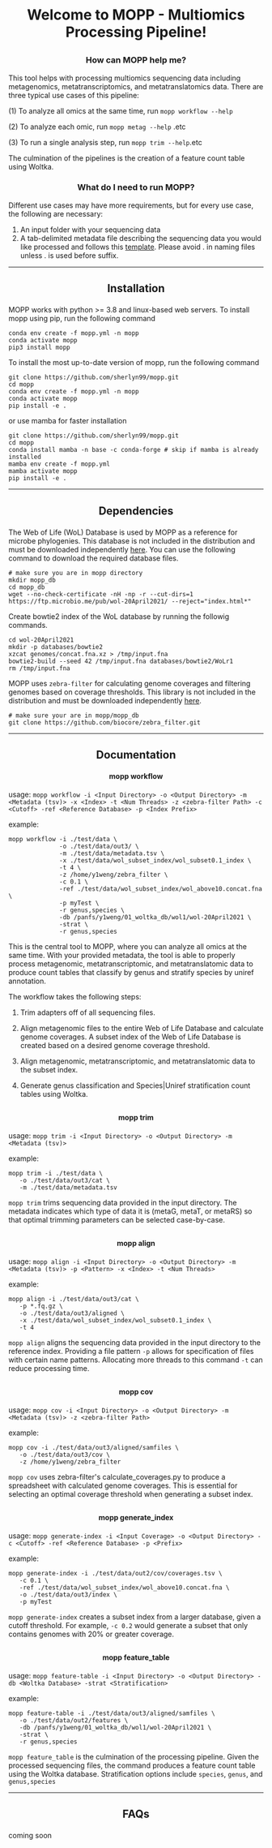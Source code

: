 <h1> <p align ="center"> Welcome to MOPP - Multiomics Processing Pipeline! </p> </h1>

<h3> <p align = "center"> How can MOPP help me? </p> </h3>

This tool helps with processing multiomics sequencing data including metagenomics, 
metatranscriptomics, and metatranslatomics data. There are three typical use 
cases of this pipeline:

(1) To analyze all omics at the same time, run `mopp workflow --help`

(2) To analyze each omic, run `mopp metag --help` .etc

(3) To run a single analysis step, run `mopp trim --help`.etc

The culmination of the pipelines is the creation of a feature count table using Woltka. 

<h3> <p align = "center"> What do I need to run MOPP? </p> </h3>

Different use cases may have more requirements, but for every use case, the following are necessary:
1. An input folder with your sequencing data
2. A tab-delimited metadata file describing the sequencing data you would like processed and follows this [template](https://github.com/sherlyn99/mopp/blob/main/test/data/metadata.tsv). Please avoid . in naming files unless . is used before suffix.


***
<h2> <p align ="center"> Installation </p> </h2>

MOPP works with python >= 3.8 and linux-based web servers. 
To install mopp using pip, run the following command
```
conda env create -f mopp.yml -n mopp
conda activate mopp
pip3 install mopp
```

To install the most up-to-date version of mopp, run the following command
```
git clone https://github.com/sherlyn99/mopp.git
cd mopp
conda env create -f mopp.yml -n mopp
conda activate mopp
pip install -e .
```
or use mamba for faster installation
```
git clone https://github.com/sherlyn99/mopp.git
cd mopp
conda install mamba -n base -c conda-forge # skip if mamba is already installed
mamba env create -f mopp.yml
mamba activate mopp
pip install -e .
```

***
<h2> <p align ="center"> Dependencies </p> </h2>

The Web of Life (WoL) Database is used by MOPP as a reference for microbe phylogenies. This database is not included in the distribution and must be downloaded independently [here](https://biocore.github.io/wol/download). You can use the following command to download the required database files. 
```
# make sure you are in mopp directory
mkdir mopp_db
cd mopp_db
wget --no-check-certificate -nH -np -r --cut-dirs=1  https://ftp.microbio.me/pub/wol-20April2021/ --reject="index.html*"
```

Create bowtie2 index of the WoL database by running the followig commands.
```
cd wol-20April2021
mkdir -p databases/bowtie2
xzcat genomes/concat.fna.xz > /tmp/input.fna
bowtie2-build --seed 42 /tmp/input.fna databases/bowtie2/WoLr1
rm /tmp/input.fna
```

MOPP uses `zebra-filter` for calculating genome coverages and filtering genomes based on coverage thresholds. This library is not included in the distribution and must be downloaded independently [here](https://github.com/biocore/zebra_filter).
```
# make sure your are in mopp/mopp_db
git clone https://github.com/biocore/zebra_filter.git
```

***

<h2> <p align ="center"> Documentation </p> </h2>

<h4> <p align ="center"> mopp workflow </p> </h4>

usage: `mopp workflow -i <Input Directory> -o <Output Directory> -m <Metadata (tsv)> -x <Index> -t <Num Threads> -z <zebra-filter Path> -c <Cutoff> -ref <Reference Database> -p <Index Prefix>`

example: 
```
mopp workflow -i ./test/data \
              -o ./test/data/out3/ \
              -m ./test/data/metadata.tsv \
              -x ./test/data/wol_subset_index/wol_subset0.1_index \
              -t 4 \
              -z /home/y1weng/zebra_filter \
              -c 0.1 \
              -ref ./test/data/wol_subset_index/wol_above10.concat.fna \
              -p myTest \
              -r genus,species \
              -db /panfs/y1weng/01_woltka_db/wol1/wol-20April2021 \
              -strat \
              -r genus,species
```

This is the central tool to MOPP, where you can analyze all omics at the same time.
With your provided metadata, the tool is able to properly process metagenomic, metatranscriptomic,
and metatranslatomic data to produce count tables that classify by genus and stratify species by
uniref annotation. 

The workflow takes the following steps:

1) Trim adapters off of all sequencing files.

2) Align metagenomic files to the entire Web of Life Database and 
   calculate genome coverages. A subset index of the Web of Life Database
   is created based on a desired genome coverage threshold.
   
4) Align metagenomic, metatranscriptomic, and metatranslatomic data to the subset index.
   
5) Generate genus classification and Species|Uniref stratification count tables using Woltka.

<h2> <p align ="center"> </p> </h2>

<h4> <p align ="center"> mopp trim </p> </h4>

usage: `mopp trim -i <Input Directory> -o <Output Directory> -m <Metadata (tsv)>`

example: 
```
mopp trim -i ./test/data \
   -o ./test/data/out3/cat \
   -m ./test/data/metadata.tsv
```

`mopp trim` trims sequencing data provided in the input directory. The metadata indicates which type of data it is (metaG, metaT, or metaRS) so that optimal trimming parameters can be selected case-by-case. 


<h2> <p align ="center"> </p> </h2>

<h4> <p align ="center"> mopp align </p> </h4>

usage: `mopp align -i <Input Directory> -o <Output Directory> -m <Metadata (tsv)> -p <Pattern> -x <Index> -t <Num Threads>`

example:
```
mopp align -i ./test/data/out3/cat \
   -p *.fq.gz \
   -o ./test/data/out3/aligned \
   -x ./test/data/wol_subset_index/wol_subset0.1_index \
   -t 4
```

`mopp align` aligns the sequencing data provided in the input directory to the reference index. Providing a file pattern `-p` allows for specification of files with certain name patterns. Allocating more threads to this command `-t` can reduce processing time.

<h2> <p align ="center"> </p> </h2>

<h4> <p align ="center"> mopp cov </p> </h4>

usage: `mopp cov -i <Input Directory> -o <Output Directory> -m <Metadata (tsv)> -z <zebra-filter Path>`

example: 
```
mopp cov -i ./test/data/out3/aligned/samfiles \
   -o ./test/data/out3/cov \
   -z /home/y1weng/zebra_filter
```

`mopp cov` uses zebra-filter's calculate_coverages.py to produce a spreadsheet with calculated genome coverages. This is essential for selecting an optimal coverage threshold when generating a subset index.

<h2> <p align ="center"> </p> </h2>

<h4> <p align ="center"> mopp generate_index </p> </h4>

usage: `mopp generate-index -i <Input Coverage> -o <Output Directory> -c <Cutoff> -ref <Reference Database> -p <Prefix>`

example: 
```
mopp generate-index -i ./test/data/out2/cov/coverages.tsv \
   -c 0.1 \
   -ref ./test/data/wol_subset_index/wol_above10.concat.fna \
   -o ./test/data/out3/index \
   -p myTest
```

`mopp generate-index` creates a subset index from a larger database, given a cutoff threshold. For example, `-c 0.2` would generate a subset that only contains genomes with 20% or greater coverage.

<h2> <p align ="center"> </p> </h2>

<h4> <p align ="center"> mopp feature_table </p> </h4>

usage: `mopp feature-table -i <Input Directory> -o <Output Directory> -db <Woltka Database> -strat <Stratification>`

example: 
```
mopp feature-table -i ./test/data/out3/aligned/samfiles \
   -o ./test/data/out2/features \
   -db /panfs/y1weng/01_woltka_db/wol1/wol-20April2021 \
   -strat \
   -r genus,species
```

`mopp feature_table` is the culmination of the processing pipeline. Given the processed sequencing files, the command produces a feature count table using the Woltka database. Stratification options include `species`, `genus`, and `genus,species`

***
<h2> <p align ="center"> FAQs </p> </h2>
coming soon
